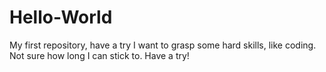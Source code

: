 # Hello-World
My first repository, have a try
I want to grasp some hard skills, like coding. Not sure how long I can stick to. Have a try!
